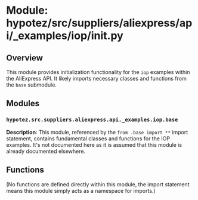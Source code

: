 # Module: hypotez/src/suppliers/aliexpress/api/_examples/iop/__init__.py

## Overview

This module provides initialization functionality for the `iop` examples within the AliExpress API.  It likely imports necessary classes and functions from the `base` submodule.


## Modules

### `hypotez.src.suppliers.aliexpress.api._examples.iop.base`

**Description**:  This module, referenced by the `from .base import **` import statement, contains fundamental classes and functions for the IOP examples.  It's not documented here as it is assumed that this module is already documented elsewhere.


## Functions

(No functions are defined directly within this module, the import statement means this module simply acts as a namespace for imports.)